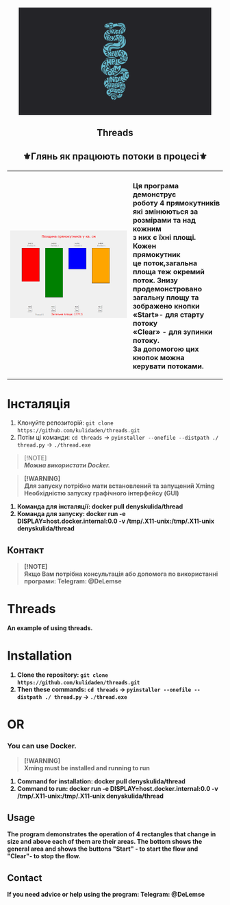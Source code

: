 <p align="center">
  <img width="450px" height='250px' src="./img/Threads.png" align="center" alt="Space Defenders" />
  <h2 align="center">Threads</h2>
</p>
<h2><p align="center">⚜️Глянь як працюють потоки в процесі⚜️</p></h2>
<table>
  <td>
    <img src="./img/thred.jpg" alt="Image";">
  </td>
  <td>
    <h3>Ця програма демонструє<br>роботу 4 прямокутників<br>
      які змінюються за<br>розмірами та над кожним<br>з них 
      є їхні площі. Кожен<br>прямокутник<br>це поток,загальна<br>
      площа теж окремий<br>поток. Знизу продемонстровано<br> загальну 
      площу та зображено кнопки<br>«Start»- для старту потоку<br>
      «Clear» - для зупинки потоку. <br>За допомогою цих кнопок можна<br> керувати потоками.</h3>
  </td>
</table>

# Інсталяція
1. Клонуйте репозиторій: `git clone https://github.com/kulidaden/threads.git`
2. Потім ці команди: `cd threads` -> `pyinstaller --onefile --distpath ./ thread.py` -> `./thread.exe`

> [!NOTE]\
> <i><b>Можна використати Docker.<b></i>

> [!WARNING]\
>Для запуску потрібно мати встановлений та запущений Xming<br><b>Необхідністю запуску графічного інтерфейсу (GUI)</b>
1. Команда для інсталяції: docker pull denyskulida/thread
2. Команда для запуску: docker run -e DISPLAY=host.docker.internal:0.0 -v /tmp/.X11-unix:/tmp/.X11-unix denyskulida/thread

## Контакт
> [!NOTE]\
>Якщо Вам потрібна консультація або допомога по використанні програми: Telegram: @DeLemse

# Threads
 An example of using threads.

# Installation
1. Clone the repository: `git clone https://github.com/kulidaden/threads.git`
2. Then these commands: `cd threads` -> `pyinstaller --onefile --distpath ./ thread.py` -> `./thread.exe`

# OR 
### You can use Docker. 
> [!WARNING]\
>Xming must be installed and running to run
1. Command for installation: docker pull denyskulida/thread
2. Command to run: docker run -e DISPLAY=host.docker.internal:0.0 -v /tmp/.X11-unix:/tmp/.X11-unix denyskulida/thread 
## Usage
The program demonstrates the operation of 4 rectangles that change in size and above each of them are their areas.  The bottom shows the general area and shows the buttons "Start" - to start the flow and "Clear"- to stop the flow.

## Contact
If you need advice or help using the program: Telegram: @DeLemse

